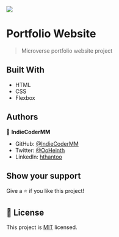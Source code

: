 ![](https://img.shields.io/badge/Microverse-blueviolet)

# Portfolio Website

> Microverse portfolio website project

## Built With

- HTML
- CSS
- Flexbox

## Authors

👤 **IndieCoderMM**

- GitHub: [@IndieCoderMM](https://github.com/IndieCoderMM)
- Twitter: [@OoHeinth](https://twitter.com/OoHeinth)
- LinkedIn: [hthantoo](https://www.linkedin.com/in/hthantoo)

## Show your support

Give a ⭐️ if you like this project!

## 📝 License

This project is [MIT](./LICENSE) licensed.
